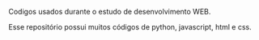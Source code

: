 Codigos usados durante o estudo de desenvolvimento WEB.

Esse repositório possui muitos códigos de python, javascript, html e css.
